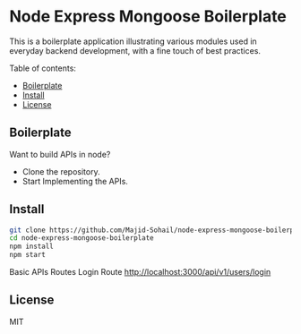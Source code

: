 # Node Express Mongoose Boilerplate

This is a boilerplate application illustrating various modules used in everyday backend development, with a fine touch of best practices.

Table of contents:

- [Boilerplate](#boilerplate)
- [Install](#install)
- [License](#license)

## Boilerplate

Want to build APIs in node?

* Clone the repository.
* Start Implementing the APIs.

## Install

```sh
git clone https://github.com/Majid-Sohail/node-express-mongoose-boilerplate.git
cd node-express-mongoose-boilerplate
npm install
npm start
```

Basic APIs Routes
Login Route [http://localhost:3000/api/v1/users/login](http://localhost:3000/api/v1/users/login)

## License

MIT
